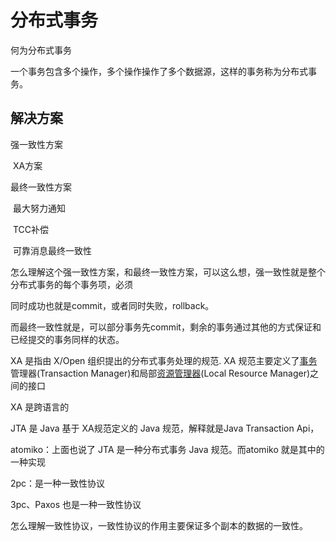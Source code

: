 # 分布式事务

何为分布式事务

一个事务包含多个操作，多个操作操作了多个数据源，这样的事务称为分布式事务。

## 解决方案

强一致性方案

​	XA方案

最终一致性方案

​	最大努力通知

​	TCC补偿

​	可靠消息最终一致性



怎么理解这个强一致性方案，和最终一致性方案，可以这么想，强一致性就是整个分布式事务的每个事务项，必须

同时成功也就是commit，或者同时失败，rollback。

而最终一致性就是，可以部分事务先commit，剩余的事务通过其他的方式保证和已经提交的事务同样的状态。





 XA 是指由 X/Open 组织提出的分布式事务处理的规范. XA 规范主要定义了[事务](https://baike.baidu.com/item/事务)管理器(Transaction Manager)和局部[资源管理器](https://baike.baidu.com/item/资源管理器)(Local Resource Manager)之间的接口 



XA 是跨语言的



JTA 是 Java 基于 XA规范定义的 Java 规范，解释就是Java Transaction Api，



atomiko：上面也说了 JTA 是一种分布式事务 Java 规范。而atomiko 就是其中的一种实现



2pc：是一种一致性协议

3pc、Paxos 也是一种一致性协议



怎么理解一致性协议，一致性协议的作用主要保证多个副本的数据的一致性。







